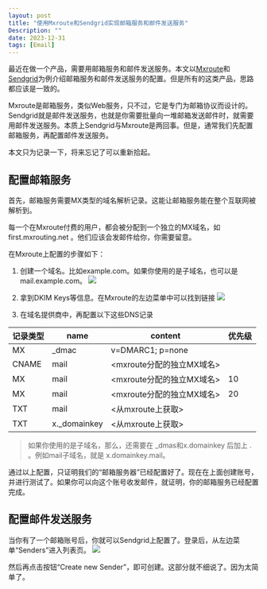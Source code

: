 ```yaml
---
layout: post
title: "使用Mxroute和Sendgrid实现邮箱服务和邮件发送服务"
Description: ""
date: 2023-12-31
tags: [Email]
---
```

最近在做一个产品，需要用邮箱服务和邮件发送服务。本文以[Mxroute](https://mxroute.com/)和[Sendgrid](https://sendgrid.com/)为例介绍邮箱服务和邮件发送服务的配置。但是所有的这类产品，思路都应该是一致的。

Mxroute是邮箱服务，类似Web服务，只不过，它是专门为邮箱协议而设计的。Sendgrid就是邮件发送服务，也就是你需要批量向一堆邮箱发送邮件时，就需要用邮件发送服务。本质上Sendgrid与Mxroute是两回事。但是，通常我们先配置邮箱服务，再配置邮件发送服务。

本文只为记录一下，将来忘记了可以重新拾起。


## 配置邮箱服务
首先，邮箱服务需要MX类型的域名解析记录。这能让邮箱服务能在整个互联网被解析到。

每一个在Mxroute付费的用户，都会被分配到一个独立的MX域名，如first.mxrouting.net 。他们应该会发邮件给你，你需要留意。

在Mxroute上配置的步骤如下：
1. 创建一个域名。比如example.com。如果你使用的是子域名，也可以是mail.example.com。
![](/assets/images/mail-service-setup-1.png)

2. 拿到DKIM Keys等信息。在Mxroute的左边菜单中可以找到链接
![](/assets/images/mail-service-setup-2.png)

3. 在域名提供商中，再配置以下这些DNS记录

| **记录类型** | **name** | **content** | **优先级** |
| ---- | ---- | ---- | ---- |
| MX | _dmac | v=DMARC1; p=none |  |
| CNAME | mail | <mxroute分配的独立MX域名> |  |
| MX | mail | <mxroute分配的独立MX域名> | 10 |
| MX | mail |<mxroute分配的独立MX域名> | 20 |
| TXT | mail | <从mxroute上获取> |  |
| TXT | x._domainkey |  <从mxroute上获取> |  |

> 如果你使用的是子域名，那么，还需要在 _dmas和x.domainkey 后加上 .<subdomain> 。例如mail子域名，就是 x.domainkey.mail。

通过以上配置，只证明我们的“邮箱服务器”已经配置好了。现在在上面创建账号，并进行测试了。如果你可以向这个账号收发邮件，就证明，你的邮箱服务已经配置完成。

## 配置邮件发送服务

当你有了一个邮箱账号后，你就可以Sendgrid上配置了。登录后，从左边菜单“Senders”进入列表页。
![](/assets/images/mail-service-setup-3.png)

然后再点击按钮“Create new Sender”，即可创建。这部分就不细说了。因为太简单了。



